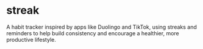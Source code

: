 # streak
A habit tracker inspired by apps like Duolingo and TikTok, using streaks and reminders to help build consistency and encourage a healthier, more productive lifestyle.
